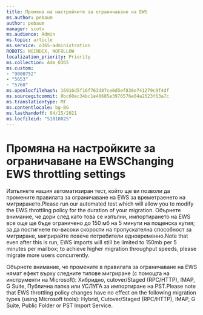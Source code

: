 ```yaml
---
title: Промяна на настройките за ограничаване на EWS
ms.author: pebaum
author: pebaum
manager: scotv
ms.audience: Admin
ms.topic: article
ms.service: o365-administration
ROBOTS: NOINDEX, NOFOLLOW
localization_priority: Priority
ms.collection: Adm_O365
ms.custom:
- "9000752"
- "5653"
- "5760"
ms.openlocfilehash: 16916d5f16f763d87ce0d5ef830e741279c9f4df
ms.sourcegitcommit: 8bc60ec34bc1e40685e3976576e04a2623f63a7c
ms.translationtype: MT
ms.contentlocale: bg-BG
ms.lasthandoff: 04/15/2021
ms.locfileid: "51818025"
---
```

# <a name="changing-ews-throttling-settings"></a><span data-ttu-id="bfd2b-102">Промяна на настройките за ограничаване на EWS</span><span class="sxs-lookup"><span data-stu-id="bfd2b-102">Changing EWS throttling settings</span></span>

<span data-ttu-id="bfd2b-103">Изпълнете нашия автоматизиран тест, който ще ви позволи да промените правилата за ограничаване на EWS за времетраенето на мигрирането.</span><span class="sxs-lookup"><span data-stu-id="bfd2b-103">Please run our automated test which will allow you to modify the EWS throttling policy for the duration of your migration.</span></span> <span data-ttu-id="bfd2b-104">Обърнете внимание, че дори след като това се изпълни, импортирането на EWS все още ще бъде ограничено до 150 мб на 5 минути на пощенска кутия; за да постигнете по-високи скорости на пропускателна способност за мигриране, мигрирайте повече потребители едновременно.</span><span class="sxs-lookup"><span data-stu-id="bfd2b-104">Note that even after this is run, EWS imports will still be limited to 150mb per 5 minutes per mailbox; to achieve higher migration throughput speeds, please migrate more users concurrently.</span></span>

<span data-ttu-id="bfd2b-105">Обърнете внимание, че промените в правилата за ограничаване на EWS нямат ефект върху следните типове мигриране (с помощта на инструменти на Microsoft): Хибридно, cutover/Staged (RPC/HTTP), IMAP, G Suite, Публична папка или УСЛУГА за импортиране на PST.</span><span class="sxs-lookup"><span data-stu-id="bfd2b-105">Please note that EWS throttling policy changes have no effect on the following migration types (using Microsoft tools): Hybrid, Cutover/Staged (RPC/HTTP), IMAP, G Suite, Public Folder or PST Import Service.</span></span>
